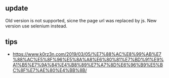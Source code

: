 ## update
Old version is not supported, sicne the page url was replaced by js. New version use selenium instead.
## tips
* <https://www.k0rz3n.com/2019/03/05/%E7%88%AC%E8%99%AB%E7%88%AC%E5%8F%96%E5%8A%A8%E6%80%81%E7%BD%91%E9%A1%B5%E7%9A%84%E4%B8%89%E7%A7%8D%E6%96%B9%E5%BC%8F%E7%AE%80%E4%BB%8B/>
